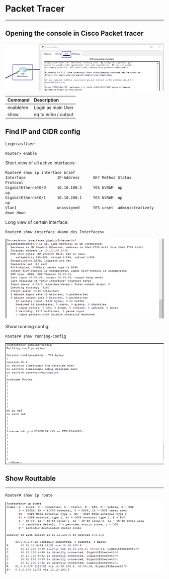# Packet Tracer

---
## Opening the console in Cisco Packet tracer

![cisco_console](./images/cisco_Router_Console1.png)

| Command   | Description         |
|:----------|:--------------------|
| enable/en | Login as main User  |
| show      | eq to echo / output |

## Find IP and CIDR config

Login as User:
```
Router> enable
```
Short view of all active interfaces:
```
Router# show ip interface brief
Interface              IP-Address      OK? Method Status                Protocol 
GigabitEthernet0/0     10.10.100.5     YES NVRAM  up                    up 
GigabitEthernet0/1     10.10.200.1     YES NVRAM  up                    up 
Vlan1                  unassigned      YES unset  administratively down down
```
Long view of certain interface:
```
Router# show interface <Name des Interfaces>
```
![show_interface](./images/cisco_Router_Console_interfaces.png)

Show running config:
```
Router# show running-config
```
![show_running-config](./images/cisco_Router_Console_Running_Config.png)

## Show Routtable

---

```
Router# show ip route
```
![show_ip_rout](./images/cisco_Router_Console_Show_Route.png)

